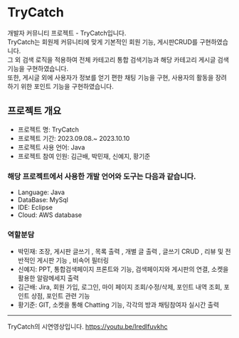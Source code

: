 # TryCatch
개발자 커뮤니티 프로젝트 - TryCatch입니다.<br/>
TryCatch는 회원제 커뮤니티에 맞게 기본적인 회원 기능, 게시판CRUD를 구현하였습니다.<br/>
그 외 검색 로직을 적용하여 전체 카테고리 통합 검색기능과 해당 카테고리 게시글 검색 기능을 구현하였습니다.<br/>
또한, 게시글 외에 사용자가 정보를 얻기 편한 채팅 기능을 구현, 사용자의 활동을 장려하기 위한 포인트 기능을 구현하였습니다.
## 프로젝트 개요
- 프로젝트 명: TryCatch
- 프로젝트 기간: 2023.09.08.~ 2023.10.10
- 프로젝트 사용 언어: Java
- 프로젝트 참여 인원: 김근배, 박민재, 신예지, 황기준

### 해당 프로젝트에서 사용한 개발 언어와 도구는 다음과 같습니다.
- Language: Java
- DataBase: MySql
- IDE: Eclipse
- Cloud: AWS database

### 역할분담
- 박민재: 조장, 게시판 글쓰기 , 목록 출력 , 개별 글 출력 , 글쓰기 CRUD , 리뷰 및 전반적인 게시판 기능 , 비속어 필터링
- 신예지: PPT, 통합검색페이지 프론트와 기능, 검색페이지와 게시판의 연결, 소켓을 활용한 알람메세지 출력
- 김근배: Jira, 회원 가입, 로그인, 마이 페이지 조회/수정/삭제, 포인트 내역 조회, 포인트 상점, 포인트 관련 기능
- 황기준: GIT, 소켓을 통해 Chatting 기능, 각각의 방과 채팅참여자 실시간 출력
---
TryCatch의 시연영상입니다. https://youtu.be/Iredlfuvkhc

